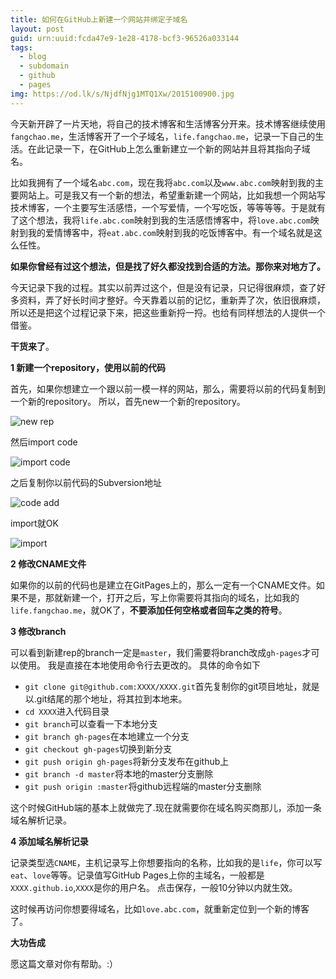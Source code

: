 ```yaml
---
title: 如何在GitHub上新建一个网站并绑定子域名
layout: post
guid: urn:uuid:fcda47e9-1e28-4178-bcf3-96526a033144
tags:
  - blog
  - subdomain
  - github
  - pages
img: https://od.lk/s/NjdfNjg1MTQ1Xw/2015100900.jpg
---
```



今天新开辟了一片天地，将自己的技术博客和生活博客分开来。技术博客继续使用`fangchao.me`，生活博客开了一个子域名，`life.fangchao.me`，记录一下自己的生活。在此记录一下，在GitHub上怎么重新建立一个新的网站并且将其指向子域名。

比如我拥有了一个域名`abc.com`，现在我将`abc.com`以及`www.abc.com`映射到我的主要网站上。可是我又有一个新的想法，希望重新建一个网站，比如我想一个网站写技术博客，一个主要写生活感悟，一个写爱情，一个写吃饭，等等等等。于是就有了这个想法，我将`life.abc.com`映射到我的生活感悟博客中，将`love.abc.com`映射到我的爱情博客中，将`eat.abc.com`映射到我的吃饭博客中。有一个域名就是这么任性。

**如果你曾经有过这个想法，但是找了好久都没找到合适的方法。那你来对地方了。**

今天记录下我的过程。其实以前弄过这个，但是没有记录，只记得很麻烦，查了好多资料，弄了好长时间才整好。今天靠着以前的记忆，重新弄了次，依旧很麻烦，所以还是把这个过程记录下来，把这些重新捋一捋。也给有同样想法的人提供一个借鉴。

**干货来了**。

**1 新建一个repository，使用以前的代码**

首先，如果你想建立一个跟以前一模一样的网站，那么，需要将以前的代码复制到一个新的repository。
所以，首先new一个新的repository。

![new rep](http://odvzs788r.bkt.clouddn.com/fangchao.me/2015100901.png)

然后import code

![import code](http://odvzs788r.bkt.clouddn.com/fangchao.me/2015100902.png)

之后复制你以前代码的Subversion地址

![code add](http://odvzs788r.bkt.clouddn.com/fangchao.me/2015100903.png)

import就OK

![import](http://odvzs788r.bkt.clouddn.com/fangchao.me/2015100904.png)

**2 修改CNAME文件**

如果你的以前的代码也是建立在GitPages上的，那么一定有一个CNAME文件。如果不是，那就新建一个，打开之后，写上你需要将其指向的域名，比如我的`life.fangchao.me`，就OK了，**不要添加任何空格或者回车之类的符号**。

**3 修改branch**

可以看到新建rep的branch一定是`master`，我们需要将branch改成`gh-pages`才可以使用。
我是直接在本地使用命令行去更改的。
具体的命令如下

* `git clone git@github.com:XXXX/XXXX.git`首先复制你的git项目地址，就是以.git结尾的那个地址，将其拉到本地来。
* `cd XXXX`进入代码目录
* `git branch`可以查看一下本地分支
* `git branch gh-pages`在本地建立一个分支
* `git checkout gh-pages`切换到新分支
* `git push origin gh-pages`将新分支发布在github上
* `git branch -d master`将本地的master分支删除
* `git push origin :master`将github远程端的master分支删除 

这个时候GitHub端的基本上就做完了.现在就需要你在域名购买商那儿，添加一条域名解析记录。

**4 添加域名解析记录**

记录类型选`CNAME`，主机记录写上你想要指向的名称，比如我的是`life`，你可以写`eat`、`love`等等。记录值写GitHub Pages上你的主域名，一般都是`XXXX.github.io`,`XXXX`是你的用户名。
点击保存，一般10分钟以内就生效。

这时候再访问你想要得域名，比如`love.abc.com`，就重新定位到一个新的博客了。

**大功告成**

愿这篇文章对你有帮助。:）
